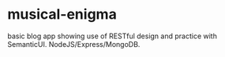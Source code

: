 # musical-enigma

basic blog app showing use of RESTful design and practice with SemanticUI. NodeJS/Express/MongoDB.
